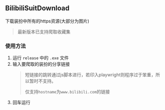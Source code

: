 ## BilibiliSuitDownload

下载装扮中所有的https资源(大部分为图片)

> 最新版本已支持爬取收藏集

### 使用方法

1. 运行 `release` 中的 `.exe` 文件
1. 输入要爬取的装扮的分享链接
   > 短链接的跳转通过js脚本进行，若印入playwright则程序过于笨重，所以暂时不支持。
   >
   > 仅支持`hostname`为`www.bilibili.com`的链接
1. 回车运行

